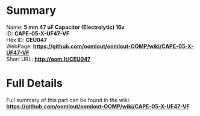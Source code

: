 
Summary
=================
  
Name: __5 mm 47 uF Capacitor (Electrolytic) 16v__    
ID: __CAPE-05-X-UF47-VF__   
Hex ID: __CEU047__   
WebPage: __https://github.com/oomlout/oomlout-OOMP/wiki/CAPE-05-X-UF47-VF__   
Short URL: __http://oom.lt/CEU047__   

Full Details
==========================
Full summary of this part can be found in the wiki:   
__https://github.com/oomlout/oomlout-OOMP/wiki/CAPE-05-X-UF47-VF__    

